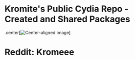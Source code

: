 # Kromite's Public Cydia Repo - Created and Shared Packages

.center[![Center-aligned image](https://github.com/Kromite/kromite.github.io/blob/master/CydiaIcon.png)]

# Reddit: Kromeee
